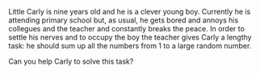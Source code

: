 Little Carly is nine years old and he is a clever young boy. Currently he is attending primary school but, as usual, he gets bored and annoys his collegues and the teacher and constantly breaks the peace. In order to settle his nerves and to occupy the boy the teacher gives Carly a lengthy task: he should sum up all the numbers from 1 to a large random number. 

Can you help Carly to solve this task?



